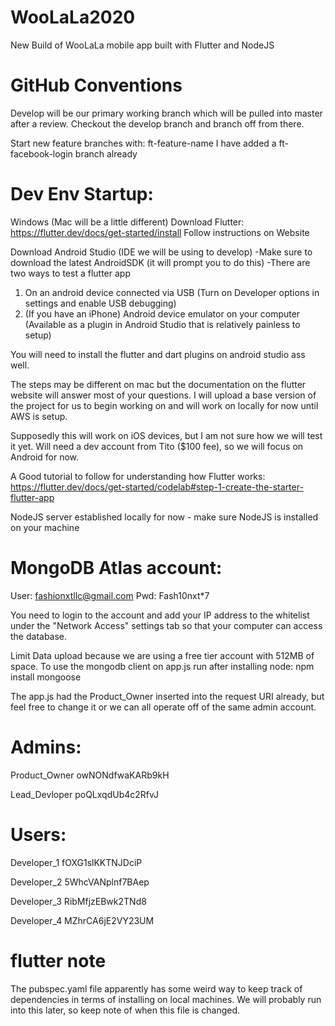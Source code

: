 # WooLaLa2020
New Build of WooLaLa mobile app built with Flutter and NodeJS

# GitHub Conventions
Develop will be our primary working branch which will be pulled into master after a review.
Checkout the develop branch and branch off from there.

Start new feature branches with: ft-feature-name
I have added a ft-facebook-login branch already

# Dev Env Startup:
Windows (Mac will be a little different)
Download Flutter:
https://flutter.dev/docs/get-started/install
Follow instructions on Website

Download Android Studio (IDE we will be using to develop)
-Make sure to download the latest AndroidSDK (it will prompt you to do this)
-There are two ways to test a flutter app
  1. On an android device connected via USB (Turn on Developer options in settings and enable USB debugging)
  2. (If you have an iPhone) Android device emulator on your computer (Available as a plugin in Android Studio that is relatively painless to setup)

You will need to install the flutter and dart plugins on android studio ass well.

The steps may be different on mac but the documentation on the flutter website will answer most of your questions. I will upload a base version of the project for us to begin working on and will work on locally for now until AWS is setup.

Supposedly this will work on iOS devices, but I am not sure how we will test it yet. Will need a dev account from Tito ($100 fee), so we will focus on Android for now.

A Good tutorial to follow for understanding how Flutter works:
https://flutter.dev/docs/get-started/codelab#step-1-create-the-starter-flutter-app

NodeJS server established locally for now - make sure NodeJS is installed on your machine

# MongoDB Atlas account:
  User: fashionxtllc@gmail.com
  Pwd: Fash10nxt*7

  You need to login to the account and add your IP address to the whitelist under the "Network Access" settings tab so that your computer can access the database.

  Limit Data upload because we are using a free tier account with 512MB of space.
  To use the mongodb client on app.js run after installing node:
      npm install mongoose

The app.js had the Product_Owner inserted into the request URI already, but feel free to change it or we can all operate off of the same admin account.
# Admins:
  Product_Owner
  owNONdfwaKARb9kH

  Lead_Devloper
  poQLxqdUb4c2RfvJ

# Users:
  Developer_1
  fOXG1slKKTNJDciP

  Developer_2
  5WhcVANplnf7BAep

  Developer_3
  RibMfjzEBwk2TNd8

  Developer_4
  MZhrCA6jE2VY23UM

# flutter note

The pubspec.yaml file apparently has some weird way to keep track of dependencies in terms of installing on local machines. We will probably run into this later, so keep note of when this file is changed.
